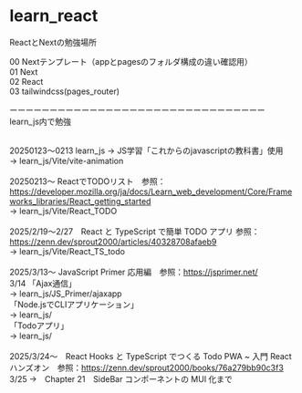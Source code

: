 # learn_react

ReactとNextの勉強場所

00 Nextテンプレート（appとpagesのフォルダ構成の違い確認用）<br>
01 Next<br>
02 React<br>
03 tailwindcss(pages_router)

ーーーーーーーーーーーーーーーーーーーーーーーーーーーーーーーー<br>
learn_js内で勉強<br>
<br>

20250123〜0213 learn_js → JS学習「これからのjavascriptの教科書」使用<br>
→ learn_js/Vite/vite-animation<br>
<br>
20250213〜 ReactでTODOリスト　参照：https://developer.mozilla.org/ja/docs/Learn_web_development/Core/Frameworks_libraries/React_getting_started<br>
→ learn_js/Vite/React_TODO<br>
<br>
2025/2/19〜2/27　React と TypeScript で簡単 TODO アプリ 参照：https://zenn.dev/sprout2000/articles/40328708afaeb9<br>
→ learn_js/Vite/React_TS_todo<br>
<br>
2025/3/13〜 JavaScript Primer 応用編　参照：https://jsprimer.net/<br>
3/14 「Ajax通信」<br>
→ learn_js/JS_Primer/ajaxapp<br>
「Node.jsでCLIアプリケーション」<br>
→ learn_js/<br>
「Todoアプリ」<br>
→ learn_js/<br>
<br>
2025/3/24〜　React Hooks と TypeScript でつくる Todo PWA ~ 入門 React ハンズオン　参照：https://zenn.dev/sprout2000/books/76a279bb90c3f3<br>
3/25 →　Chapter 21　SideBar コンポーネントの MUI 化まで<br>